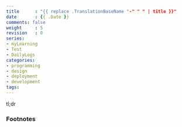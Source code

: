 ```yaml
---
title      : "{{ replace .TranslationBaseName "-" " " | title }}"
date       : {{ .Date }}
comments: false
weight     : 5
revision   : 0
series:
- myLearning
- Test
- DailyLogs
categories: 
- programming
- design
- deployment
- development
tags:
---
```


tl;dr
<!-- more -->


### Footnotes

[^1]: 
[^2]: 
